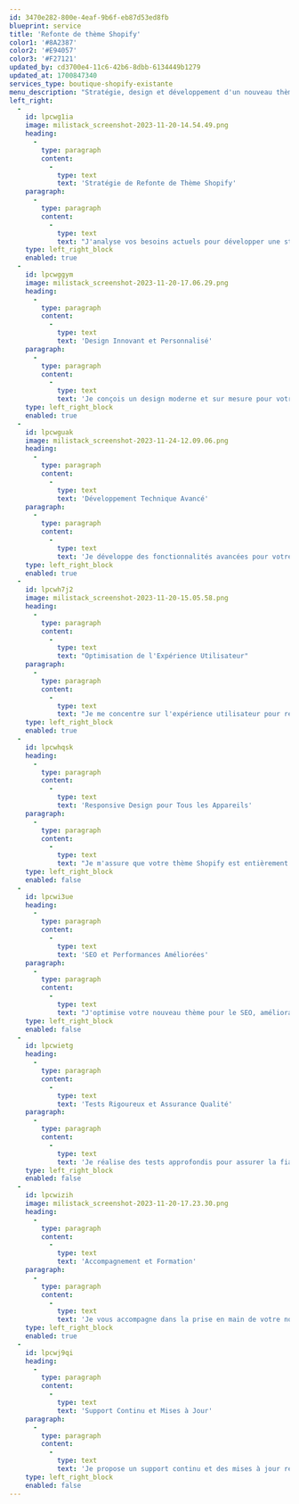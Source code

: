 ```yaml
---
id: 3470e282-800e-4eaf-9b6f-eb87d53ed8fb
blueprint: service
title: 'Refonte de thème Shopify'
color1: '#8A2387'
color2: '#E94057'
color3: '#F27121'
updated_by: cd3700e4-11c6-42b6-8dbb-6134449b1279
updated_at: 1700847340
services_type: boutique-shopify-existante
menu_description: "Stratégie, design et développement d'un nouveau thème Shopify."
left_right:
  -
    id: lpcwg1ia
    image: milistack_screenshot-2023-11-20-14.54.49.png
    heading:
      -
        type: paragraph
        content:
          -
            type: text
            text: 'Stratégie de Refonte de Thème Shopify'
    paragraph:
      -
        type: paragraph
        content:
          -
            type: text
            text: "J'analyse vos besoins actuels pour développer une stratégie de refonte efficace de votre thème Shopify."
    type: left_right_block
    enabled: true
  -
    id: lpcwggym
    image: milistack_screenshot-2023-11-20-17.06.29.png
    heading:
      -
        type: paragraph
        content:
          -
            type: text
            text: 'Design Innovant et Personnalisé'
    paragraph:
      -
        type: paragraph
        content:
          -
            type: text
            text: 'Je conçois un design moderne et sur mesure pour votre thème Shopify, en adéquation avec votre image de marque.'
    type: left_right_block
    enabled: true
  -
    id: lpcwguak
    image: milistack_screenshot-2023-11-24-12.09.06.png
    heading:
      -
        type: paragraph
        content:
          -
            type: text
            text: 'Développement Technique Avancé'
    paragraph:
      -
        type: paragraph
        content:
          -
            type: text
            text: 'Je développe des fonctionnalités avancées pour votre nouveau thème Shopify, garantissant performance et adaptabilité.'
    type: left_right_block
    enabled: true
  -
    id: lpcwh7j2
    image: milistack_screenshot-2023-11-20-15.05.58.png
    heading:
      -
        type: paragraph
        content:
          -
            type: text
            text: "Optimisation de l'Expérience Utilisateur"
    paragraph:
      -
        type: paragraph
        content:
          -
            type: text
            text: "Je me concentre sur l'expérience utilisateur pour rendre votre boutique Shopify plus intuitive et attrayante."
    type: left_right_block
    enabled: true
  -
    id: lpcwhqsk
    heading:
      -
        type: paragraph
        content:
          -
            type: text
            text: 'Responsive Design pour Tous les Appareils'
    paragraph:
      -
        type: paragraph
        content:
          -
            type: text
            text: "Je m'assure que votre thème Shopify est entièrement responsive, offrant une expérience parfaite sur tous les appareils."
    type: left_right_block
    enabled: false
  -
    id: lpcwi3ue
    heading:
      -
        type: paragraph
        content:
          -
            type: text
            text: 'SEO et Performances Améliorées'
    paragraph:
      -
        type: paragraph
        content:
          -
            type: text
            text: "J'optimise votre nouveau thème pour le SEO, améliorant ainsi la visibilité et les performances de votre boutique."
    type: left_right_block
    enabled: false
  -
    id: lpcwietg
    heading:
      -
        type: paragraph
        content:
          -
            type: text
            text: 'Tests Rigoureux et Assurance Qualité'
    paragraph:
      -
        type: paragraph
        content:
          -
            type: text
            text: 'Je réalise des tests approfondis pour assurer la fiabilité et la qualité supérieure de votre thème refondu.'
    type: left_right_block
    enabled: false
  -
    id: lpcwizih
    image: milistack_screenshot-2023-11-20-17.23.30.png
    heading:
      -
        type: paragraph
        content:
          -
            type: text
            text: 'Accompagnement et Formation'
    paragraph:
      -
        type: paragraph
        content:
          -
            type: text
            text: 'Je vous accompagne dans la prise en main de votre nouveau thème et offre une formation pour sa gestion optimale.'
    type: left_right_block
    enabled: true
  -
    id: lpcwj9qi
    heading:
      -
        type: paragraph
        content:
          -
            type: text
            text: 'Support Continu et Mises à Jour'
    paragraph:
      -
        type: paragraph
        content:
          -
            type: text
            text: 'Je propose un support continu et des mises à jour régulières pour maintenir la performance de votre thème Shopify.'
    type: left_right_block
    enabled: false
---
```

